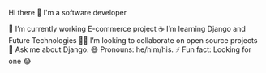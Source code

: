 
Hi there 👋
I'm a software developer

🔭 I’m currently working E-commerce project
☕ I’m learning Django and Future Technologies
🧑‍💻 I’m looking to collaborate on open source projects
💬 Ask me about Django.
😄 Pronouns: he/him/his.
⚡ Fun fact: Looking for one 😂
